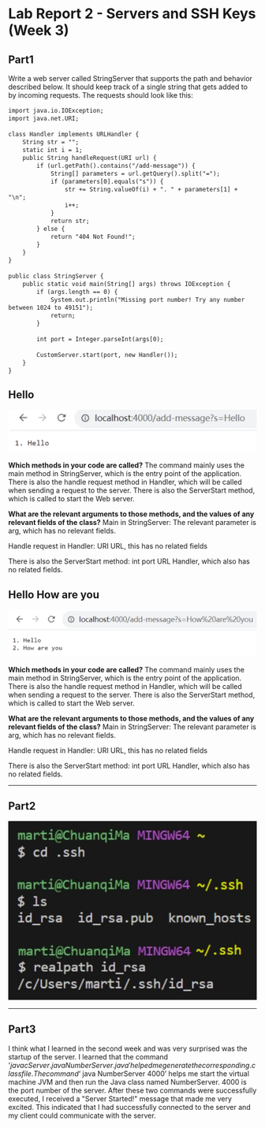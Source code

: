 # Lab Report 2 - Servers and SSH Keys (Week 3)

## Part1
Write a web server called StringServer that supports the path and behavior described below. It should keep track of a single string that gets added to by incoming requests. The requests should look like this:

```
import java.io.IOException;
import java.net.URI;

class Handler implements URLHandler {
    String str = "";
    static int i = 1;
    public String handleRequest(URI url) {
        if (url.getPath().contains("/add-message")) {
            String[] parameters = url.getQuery().split("=");
            if (parameters[0].equals("s")) {
                str += String.valueOf(i) + ". " + parameters[1] + "\n";
                i++;
            }
            return str;
        } else {
            return "404 Not Found!";
        }
    }
}

public class StringServer {
    public static void main(String[] args) throws IOException {
        if (args.length == 0) {
            System.out.println("Missing port number! Try any number between 1024 to 49151");
            return;
        }

        int port = Integer.parseInt(args[0);

        CustomServer.start(port, new Handler());
    }
}

```

## Hello



![cd1](1.jpg)

**Which methods in your code are called?**
The command mainly uses the main method in StringServer, which is the entry point of the application. There is also the handle request method in Handler, which will be called when sending a request to the server. There is also the ServerStart method, which is called to start the Web server.

**What are the relevant arguments to those methods, and the values of any relevant fields of the class?**
Main in StringServer: The relevant parameter is arg, which has no relevant fields.

Handle request in Handler: URI URL, this has no related fields

There is also the ServerStart method: int port URL Handler, which also has no related fields.

## Hello How are you

![cd1](https://github.com/AdamMa2000/cse15l-lab-reports/blob/9bd878f497382352ee9603003d2c4e0becde82c0/2.jpg)

**Which methods in your code are called?**
The command mainly uses the main method in StringServer, which is the entry point of the application. There is also the handle request method in Handler, which will be called when sending a request to the server. There is also the ServerStart method, which is called to start the Web server.

**What are the relevant arguments to those methods, and the values of any relevant fields of the class?**
Main in StringServer: The relevant parameter is arg, which has no relevant fields.

Handle request in Handler: URI URL, this has no related fields

There is also the ServerStart method: int port URL Handler, which also has no related fields.

---

## Part2

![cd1](https://github.com/AdamMa2000/cse15l-lab-reports/blob/9bd878f497382352ee9603003d2c4e0becde82c0/111.jpg)

---

## Part3

I think what I learned in the second week and was very surprised was the startup of the server. I learned that the command '$javac Server.java NumberServer.java' helped me generate the corresponding .class file. The command ‘$ java NumberServer 4000’ helps me start the virtual machine JVM and then run the Java class named NumberServer. 4000 is the port number of the server. After these two commands were successfully executed, I received a "Server Started!" message that made me very excited. This indicated that I had successfully connected to the server and my client could communicate with the server.
